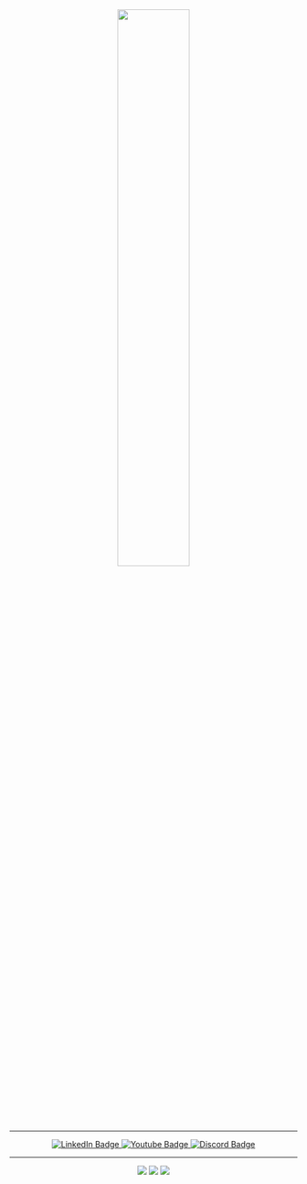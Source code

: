 <div id="badges" align="center">
  <img src="https://cmdstrcl.ml/assets/img/command-hero.png" width="50%" align="center">
  <br>
  <hr>
  <a href="https://www.linkedin.com/in/commandstring/" target="_blank">
    <img src="https://img.shields.io/badge/LinkedIn-blue?style=for-the-badge&logo=linkedin&logoColor=white" alt="LinkedIn Badge"/>
  </a>
  <a href="https://www.youtube.com/channel/UCVDEwnond4DR4w_dmjqLFSQ" target="_blank">
    <img src="https://img.shields.io/badge/YouTube-red?style=for-the-badge&logo=youtube&logoColor=white" alt="Youtube Badge"/>
  </a>
  <a href="https://discord.dog/232224992908017664" target="_blank">
    <img src="https://img.shields.io/badge/Discord-5865F2?style=for-the-badge&logo=discord&logoColor=white" alt="Discord Badge"/>
  </a>
  <br>
  <img src="https://komarev.com/ghpvc/?username=CommandString&style=flat-square&color=blue" alt=""/>
</div>
<hr>
<div align="center">
  <img src="https://github-readme-stats.vercel.app/api?username=CommandString&show_icons=true&theme=midnight-purple">
  <img src="http://github-readme-streak-stats.herokuapp.com?user=CommandString&theme=midnight-purple">
  <img src="https://github-readme-stats.vercel.app/api/top-langs/?username=CommandString&layout=compact&langs_count=7&theme=midnight-purple">
</div>

